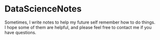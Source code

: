 # DataScienceNotes

Sometimes, I write notes to help my future self remember how to do things. I hope some of them are helpful, and please feel free to contact me if you have questions.
